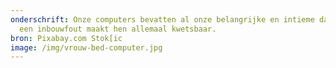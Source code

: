 ```yaml
---
onderschrift: Onze computers bevatten al onze belangrijke en intieme data. En
  een inbouwfout maakt hen allemaal kwetsbaar.
bron: Pixabay.com Stok[ic
image: /img/vrouw-bed-computer.jpg
---
```


